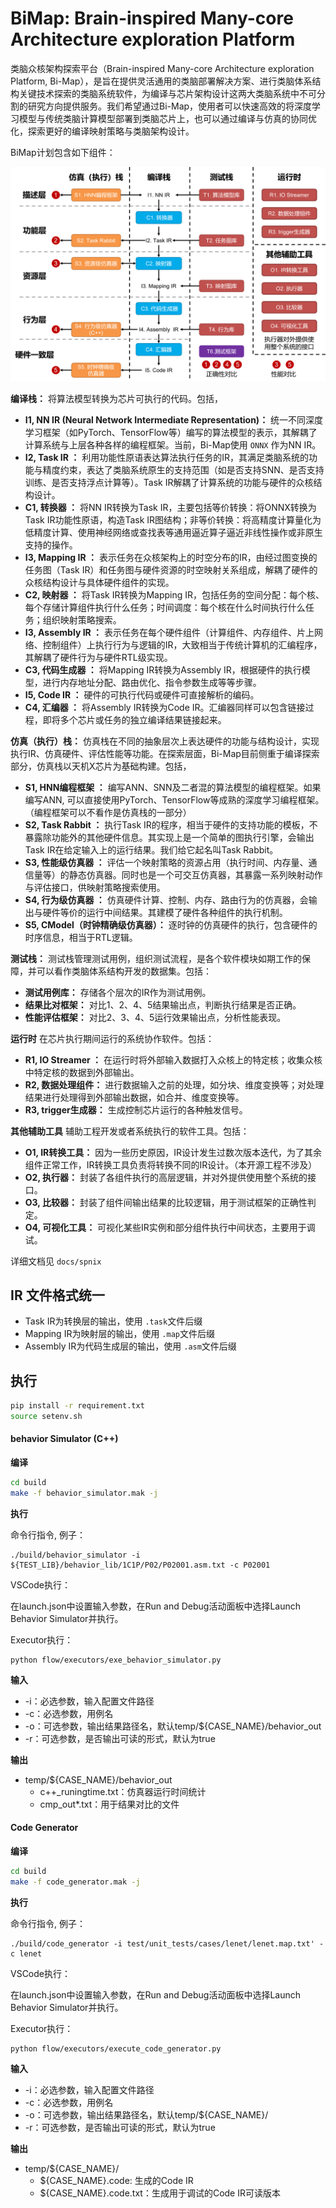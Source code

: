 
# BiMap: Brain-inspired Many-core Architecture exploration Platform

类脑众核架构探索平台（Brain-inspired Many-core Architecture exploration Platform, Bi-Map），是旨在提供灵活通用的类脑部署解决方案、进行类脑体系结构关键技术探索的类脑系统软件，为编译与芯片架构设计这两大类脑系统中不可分割的研究方向提供服务。我们希望通过Bi-Map，使用者可以快速高效的将深度学习模型与传统类脑计算模型部署到类脑芯片上，也可以通过编译与仿真的协同优化，探索更好的编译映射策略与类脑架构设计。

BiMap计划包含如下组件：

![image](docs/sphinx/source/总述/_static/framework2.png)

**编译栈：** 将算法模型转换为芯片可执行的代码。包括，

- **I1, NN IR (Neural Network Intermediate Representation)：** 统一不同深度学习框架（如PyTorch、TensorFlow等）编写的算法模型的表示，其解耦了计算系统与上层各种各样的编程框架。当前，Bi-Map使用 `ONNX` 作为NN IR。
- **I2, Task IR ：** 利用功能性原语表达算法执行任务的IR，其满足类脑系统的功能与精度约束，表达了类脑系统原生的支持范围（如是否支持SNN、是否支持训练、是否支持浮点计算等）。Task IR解耦了计算系统的功能与硬件的众核结构设计。 
- **C1, 转换器 ：** 将NN IR转换为Task IR，主要包括等价转换：将ONNX转换为Task IR功能性原语，构造Task IR图结构；非等价转换：将高精度计算量化为低精度计算、使用神经网络或查找表等通用逼近算子逼近非线性操作或非原生支持的操作。
- **I3, Mapping IR ：** 表示任务在众核架构上的时空分布的IR，由经过图变换的任务图（Task IR）和任务图与硬件资源的时空映射关系组成，解耦了硬件的众核结构设计与具体硬件组件的实现。
- **C2, 映射器 ：** 将Task IR转换为Mapping IR，包括任务的空间分配：每个核、每个存储计算组件执行什么任务；时间调度：每个核在什么时间执行什么任务；组织映射策略搜索。
- **I3, Assembly IR ：** 表示任务在每个硬件组件（计算组件、内存组件、片上网络、控制组件）上执行行为与逻辑的IR，大致相当于传统计算机的汇编程序，其解耦了硬件行为与硬件RTL级实现。
- **C3, 代码生成器 ：** 将Mapping IR转换为Assembly IR，根据硬件的执行模型，进行内存地址分配、路由优化、指令参数生成等等步骤。
- **I5, Code IR ：** 硬件的可执行代码或硬件可直接解析的编码。
- **C4, 汇编器 ：** 将Assembly IR转换为Code IR。汇编器同样可以包含链接过程，即将多个芯片或任务的独立编译结果链接起来。

**仿真（执行）栈：** 仿真栈在不同的抽象层次上表达硬件的功能与结构设计，实现执行IR、仿真硬件、评估性能等功能。在探索层面，Bi-Map目前侧重于编译探索部分，仿真栈以天机X芯片为基础构建。包括，

- **S1, HNN编程框架 ：** 编写ANN、SNN及二者混的算法模型的编程框架。如果编写ANN, 可以直接使用PyTorch、TensorFlow等成熟的深度学习编程框架。（编程框架可以不看作是仿真栈的一部分）
- **S2, Task Rabbit ：** 执行Task IR的程序，相当于硬件的支持功能的模板，不暴露除功能外的其他硬件信息。其实现上是一个简单的图执行引擎，会输出Task IR在给定输入上的运行结果。我们给它起名叫Task Rabbit。
- **S3, 性能级仿真器 ：** 评估一个映射策略的资源占用（执行时间、内存量、通信量等）的静态仿真器。同时也是一个可交互仿真器，其暴露一系列映射动作与评估接口，供映射策略搜索使用。
- **S4, 行为级仿真器 ：** 仿真硬件计算、控制、内存、路由行为的仿真器，会输出与硬件等价的运行中间结果。其建模了硬件各种组件的执行机制。
- **S5, CModel（时钟精确级仿真器）：** 逐时钟的仿真硬件的执行，包含硬件的时序信息，相当于RTL逻辑。

**测试栈：** 测试栈管理测试用例，组织测试流程，是各个软件模块如期工作的保障，并可以看作类脑体系结构开发的数据集。包括：

- **测试用例库：** 存储各个层次的IR作为测试用例。
- **结果比对框架：** 对比1、2、4、5结果输出点，判断执行结果是否正确。
- **性能评估框架：** 对比2、3、4、5运行效果输出点，分析性能表现。

**运行时** 在芯片执行期间运行的系统协作软件。包括：

- **R1, IO Streamer ：** 在运行时将外部输入数据打入众核上的特定核；收集众核中特定核的数据到外部输出。
- **R2, 数据处理组件：** 进行数据输入之前的处理，如分块、维度变换等；对处理结果进行处理得到外部输出数据，如合并、维度变换等。
- **R3, trigger生成器：** 生成控制芯片运行的各种触发信号。 

**其他辅助工具** 辅助工程开发或者系统执行的软件工具。包括：

- **O1, IR转换工具：** 因为一些历史原因，IR设计发生过数次版本迭代，为了其余组件正常工作，IR转换工具负责将转换不同的IR设计。（本开源工程不涉及）
- **O2, 执行器：** 封装了各组件执行的高层逻辑，并对外提供使用整个系统的接口。
- **O3, 比较器：** 封装了组件间输出结果的比较逻辑，用于测试框架的正确性判定。
- **O4, 可视化工具：** 可视化某些IR实例和部分组件执行中间状态，主要用于调试。

详细文档见 `docs/spnix`

## IR 文件格式统一

+ Task IR为转换层的输出，使用 `.task`文件后缀
+ Mapping IR为映射层的输出，使用 `.map`文件后缀
+ Assembly IR为代码生成层的输出，使用 `.asm`文件后缀

## 执行

```bash
pip install -r requirement.txt
source setenv.sh
```

#### behavior Simulator (C++)

**编译**

```bash
cd build
make -f behavior_simulator.mak -j
```

**执行**

命令行指令, 例子：

```
./build/behavior_simulator -i ${TEST_LIB}/behavior_lib/1C1P/P02/P02001.asm.txt -c P02001
```

VSCode执行：

在launch.json中设置输入参数，在Run and Debug活动面板中选择Launch Behavior Simulator并执行。

Executor执行：

```
python flow/executors/exe_behavior_simulator.py
```

**输入**

* -i：必选参数，输入配置文件路径
* -c：必选参数，用例名
* -o：可选参数，输出结果路径名，默认temp/${CASE_NAME}/behavior_out
* -r：可选参数，是否输出可读的形式，默认为true

**输出**

* temp/${CASE_NAME}/behavior_out
  * c++_runingtime.txt：仿真器运行时间统计
  * cmp_out*.txt：用于结果对比的文件

#### Code Generator

**编译**

```bash
cd build
make -f code_generator.mak -j
```

**执行**

命令行指令, 例子：

```
./build/code_generator -i test/unit_tests/cases/lenet/lenet.map.txt' -c lenet
```

VSCode执行：

在launch.json中设置输入参数，在Run and Debug活动面板中选择Launch Behavior Simulator并执行。

Executor执行：

```
python flow/executors/execute_code_generator.py
```

**输入**

* -i：必选参数，输入配置文件路径
* -c：必选参数，用例名
* -o：可选参数，输出结果路径名，默认temp/${CASE_NAME}/
* -r：可选参数，是否输出可读的形式，默认为true

**输出**

* temp/${CASE_NAME}/
  * ${CASE_NAME}.code: 生成的Code IR
  * ${CASE_NAME}.code.txt：生成用于调试的Code IR可读版本
